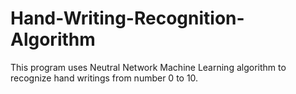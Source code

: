 # Hand-Writing-Recognition-Algorithm
This program uses Neutral Network Machine Learning algorithm to recognize hand writings from number 0 to 10.
